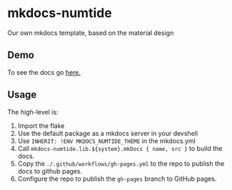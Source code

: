 # mkdocs-numtide

Our own mkdocs template, based on the material design

## Demo

To see the docs go 
<a href="https://numtide.github.io/mkdocs-numtide/" target="_blank">here.</a>

## Usage

The high-level is:

1. Import the flake
2. Use the default package as a mkdocs server in your devshell
3. Use `INHERIT: !ENV MKDOCS_NUMTIDE_THEME` in the mkdocs.yml
4. Call `mkdocs-numtide.lib.${system}.mkDocs { name, src }` to build the docs.
5. Copy the `./.github/workflows/gh-pages.yml` to the repo to publish the
   docs to github pages.
6. Configure the repo to publish the `gh-pages` branch to GitHub pages.

